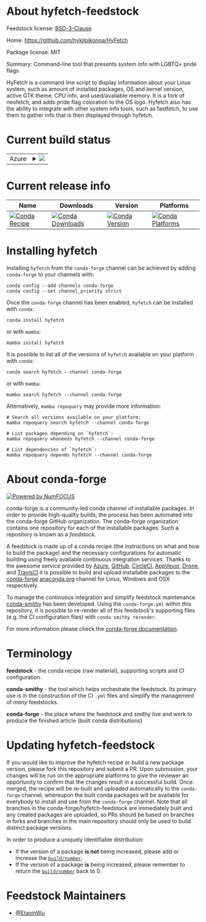 About hyfetch-feedstock
=======================

Feedstock license: [BSD-3-Clause](https://github.com/conda-forge/hyfetch-feedstock/blob/main/LICENSE.txt)

Home: https://github.com/hykilpikonna/HyFetch

Package license: MIT

Summary: Command-line tool that presents system info with LGBTQ+ pride flags

HyFetch is a command line script to display information about your Linux system,  such as amount of installed packages, OS and kernel version, active GTK theme,  CPU info, and used/available memory. It is a fork of neofetch, and adds pride flag  coloration to the OS logo.
Hyfetch also has the ability to integrate with other system info tools, such as  fastfetch, to use them to gather info that is then displayed through hyfetch.


Current build status
====================


<table>
    
  <tr>
    <td>Azure</td>
    <td>
      <details>
        <summary>
          <a href="https://dev.azure.com/conda-forge/feedstock-builds/_build/latest?definitionId=22349&branchName=main">
            <img src="https://dev.azure.com/conda-forge/feedstock-builds/_apis/build/status/hyfetch-feedstock?branchName=main">
          </a>
        </summary>
        <table>
          <thead><tr><th>Variant</th><th>Status</th></tr></thead>
          <tbody><tr>
              <td>linux_64_python3.10.____cpython</td>
              <td>
                <a href="https://dev.azure.com/conda-forge/feedstock-builds/_build/latest?definitionId=22349&branchName=main">
                  <img src="https://dev.azure.com/conda-forge/feedstock-builds/_apis/build/status/hyfetch-feedstock?branchName=main&jobName=linux&configuration=linux%20linux_64_python3.10.____cpython" alt="variant">
                </a>
              </td>
            </tr><tr>
              <td>linux_64_python3.11.____cpython</td>
              <td>
                <a href="https://dev.azure.com/conda-forge/feedstock-builds/_build/latest?definitionId=22349&branchName=main">
                  <img src="https://dev.azure.com/conda-forge/feedstock-builds/_apis/build/status/hyfetch-feedstock?branchName=main&jobName=linux&configuration=linux%20linux_64_python3.11.____cpython" alt="variant">
                </a>
              </td>
            </tr><tr>
              <td>linux_64_python3.12.____cpython</td>
              <td>
                <a href="https://dev.azure.com/conda-forge/feedstock-builds/_build/latest?definitionId=22349&branchName=main">
                  <img src="https://dev.azure.com/conda-forge/feedstock-builds/_apis/build/status/hyfetch-feedstock?branchName=main&jobName=linux&configuration=linux%20linux_64_python3.12.____cpython" alt="variant">
                </a>
              </td>
            </tr><tr>
              <td>linux_64_python3.13.____cp313</td>
              <td>
                <a href="https://dev.azure.com/conda-forge/feedstock-builds/_build/latest?definitionId=22349&branchName=main">
                  <img src="https://dev.azure.com/conda-forge/feedstock-builds/_apis/build/status/hyfetch-feedstock?branchName=main&jobName=linux&configuration=linux%20linux_64_python3.13.____cp313" alt="variant">
                </a>
              </td>
            </tr><tr>
              <td>linux_64_python3.9.____cpython</td>
              <td>
                <a href="https://dev.azure.com/conda-forge/feedstock-builds/_build/latest?definitionId=22349&branchName=main">
                  <img src="https://dev.azure.com/conda-forge/feedstock-builds/_apis/build/status/hyfetch-feedstock?branchName=main&jobName=linux&configuration=linux%20linux_64_python3.9.____cpython" alt="variant">
                </a>
              </td>
            </tr><tr>
              <td>osx_64_python3.10.____cpython</td>
              <td>
                <a href="https://dev.azure.com/conda-forge/feedstock-builds/_build/latest?definitionId=22349&branchName=main">
                  <img src="https://dev.azure.com/conda-forge/feedstock-builds/_apis/build/status/hyfetch-feedstock?branchName=main&jobName=osx&configuration=osx%20osx_64_python3.10.____cpython" alt="variant">
                </a>
              </td>
            </tr><tr>
              <td>osx_64_python3.11.____cpython</td>
              <td>
                <a href="https://dev.azure.com/conda-forge/feedstock-builds/_build/latest?definitionId=22349&branchName=main">
                  <img src="https://dev.azure.com/conda-forge/feedstock-builds/_apis/build/status/hyfetch-feedstock?branchName=main&jobName=osx&configuration=osx%20osx_64_python3.11.____cpython" alt="variant">
                </a>
              </td>
            </tr><tr>
              <td>osx_64_python3.12.____cpython</td>
              <td>
                <a href="https://dev.azure.com/conda-forge/feedstock-builds/_build/latest?definitionId=22349&branchName=main">
                  <img src="https://dev.azure.com/conda-forge/feedstock-builds/_apis/build/status/hyfetch-feedstock?branchName=main&jobName=osx&configuration=osx%20osx_64_python3.12.____cpython" alt="variant">
                </a>
              </td>
            </tr><tr>
              <td>osx_64_python3.13.____cp313</td>
              <td>
                <a href="https://dev.azure.com/conda-forge/feedstock-builds/_build/latest?definitionId=22349&branchName=main">
                  <img src="https://dev.azure.com/conda-forge/feedstock-builds/_apis/build/status/hyfetch-feedstock?branchName=main&jobName=osx&configuration=osx%20osx_64_python3.13.____cp313" alt="variant">
                </a>
              </td>
            </tr><tr>
              <td>osx_64_python3.9.____cpython</td>
              <td>
                <a href="https://dev.azure.com/conda-forge/feedstock-builds/_build/latest?definitionId=22349&branchName=main">
                  <img src="https://dev.azure.com/conda-forge/feedstock-builds/_apis/build/status/hyfetch-feedstock?branchName=main&jobName=osx&configuration=osx%20osx_64_python3.9.____cpython" alt="variant">
                </a>
              </td>
            </tr><tr>
              <td>win_64_python3.10.____cpython</td>
              <td>
                <a href="https://dev.azure.com/conda-forge/feedstock-builds/_build/latest?definitionId=22349&branchName=main">
                  <img src="https://dev.azure.com/conda-forge/feedstock-builds/_apis/build/status/hyfetch-feedstock?branchName=main&jobName=win&configuration=win%20win_64_python3.10.____cpython" alt="variant">
                </a>
              </td>
            </tr><tr>
              <td>win_64_python3.11.____cpython</td>
              <td>
                <a href="https://dev.azure.com/conda-forge/feedstock-builds/_build/latest?definitionId=22349&branchName=main">
                  <img src="https://dev.azure.com/conda-forge/feedstock-builds/_apis/build/status/hyfetch-feedstock?branchName=main&jobName=win&configuration=win%20win_64_python3.11.____cpython" alt="variant">
                </a>
              </td>
            </tr><tr>
              <td>win_64_python3.12.____cpython</td>
              <td>
                <a href="https://dev.azure.com/conda-forge/feedstock-builds/_build/latest?definitionId=22349&branchName=main">
                  <img src="https://dev.azure.com/conda-forge/feedstock-builds/_apis/build/status/hyfetch-feedstock?branchName=main&jobName=win&configuration=win%20win_64_python3.12.____cpython" alt="variant">
                </a>
              </td>
            </tr><tr>
              <td>win_64_python3.13.____cp313</td>
              <td>
                <a href="https://dev.azure.com/conda-forge/feedstock-builds/_build/latest?definitionId=22349&branchName=main">
                  <img src="https://dev.azure.com/conda-forge/feedstock-builds/_apis/build/status/hyfetch-feedstock?branchName=main&jobName=win&configuration=win%20win_64_python3.13.____cp313" alt="variant">
                </a>
              </td>
            </tr><tr>
              <td>win_64_python3.9.____cpython</td>
              <td>
                <a href="https://dev.azure.com/conda-forge/feedstock-builds/_build/latest?definitionId=22349&branchName=main">
                  <img src="https://dev.azure.com/conda-forge/feedstock-builds/_apis/build/status/hyfetch-feedstock?branchName=main&jobName=win&configuration=win%20win_64_python3.9.____cpython" alt="variant">
                </a>
              </td>
            </tr>
          </tbody>
        </table>
      </details>
    </td>
  </tr>
</table>

Current release info
====================

| Name | Downloads | Version | Platforms |
| --- | --- | --- | --- |
| [![Conda Recipe](https://img.shields.io/badge/recipe-hyfetch-green.svg)](https://anaconda.org/conda-forge/hyfetch) | [![Conda Downloads](https://img.shields.io/conda/dn/conda-forge/hyfetch.svg)](https://anaconda.org/conda-forge/hyfetch) | [![Conda Version](https://img.shields.io/conda/vn/conda-forge/hyfetch.svg)](https://anaconda.org/conda-forge/hyfetch) | [![Conda Platforms](https://img.shields.io/conda/pn/conda-forge/hyfetch.svg)](https://anaconda.org/conda-forge/hyfetch) |

Installing hyfetch
==================

Installing `hyfetch` from the `conda-forge` channel can be achieved by adding `conda-forge` to your channels with:

```
conda config --add channels conda-forge
conda config --set channel_priority strict
```

Once the `conda-forge` channel has been enabled, `hyfetch` can be installed with `conda`:

```
conda install hyfetch
```

or with `mamba`:

```
mamba install hyfetch
```

It is possible to list all of the versions of `hyfetch` available on your platform with `conda`:

```
conda search hyfetch --channel conda-forge
```

or with `mamba`:

```
mamba search hyfetch --channel conda-forge
```

Alternatively, `mamba repoquery` may provide more information:

```
# Search all versions available on your platform:
mamba repoquery search hyfetch --channel conda-forge

# List packages depending on `hyfetch`:
mamba repoquery whoneeds hyfetch --channel conda-forge

# List dependencies of `hyfetch`:
mamba repoquery depends hyfetch --channel conda-forge
```


About conda-forge
=================

[![Powered by
NumFOCUS](https://img.shields.io/badge/powered%20by-NumFOCUS-orange.svg?style=flat&colorA=E1523D&colorB=007D8A)](https://numfocus.org)

conda-forge is a community-led conda channel of installable packages.
In order to provide high-quality builds, the process has been automated into the
conda-forge GitHub organization. The conda-forge organization contains one repository
for each of the installable packages. Such a repository is known as a *feedstock*.

A feedstock is made up of a conda recipe (the instructions on what and how to build
the package) and the necessary configurations for automatic building using freely
available continuous integration services. Thanks to the awesome service provided by
[Azure](https://azure.microsoft.com/en-us/services/devops/), [GitHub](https://github.com/),
[CircleCI](https://circleci.com/), [AppVeyor](https://www.appveyor.com/),
[Drone](https://cloud.drone.io/welcome), and [TravisCI](https://travis-ci.com/)
it is possible to build and upload installable packages to the
[conda-forge](https://anaconda.org/conda-forge) [anaconda.org](https://anaconda.org/)
channel for Linux, Windows and OSX respectively.

To manage the continuous integration and simplify feedstock maintenance
[conda-smithy](https://github.com/conda-forge/conda-smithy) has been developed.
Using the ``conda-forge.yml`` within this repository, it is possible to re-render all of
this feedstock's supporting files (e.g. the CI configuration files) with ``conda smithy rerender``.

For more information please check the [conda-forge documentation](https://conda-forge.org/docs/).

Terminology
===========

**feedstock** - the conda recipe (raw material), supporting scripts and CI configuration.

**conda-smithy** - the tool which helps orchestrate the feedstock.
                   Its primary use is in the construction of the CI ``.yml`` files
                   and simplify the management of *many* feedstocks.

**conda-forge** - the place where the feedstock and smithy live and work to
                  produce the finished article (built conda distributions)


Updating hyfetch-feedstock
==========================

If you would like to improve the hyfetch recipe or build a new
package version, please fork this repository and submit a PR. Upon submission,
your changes will be run on the appropriate platforms to give the reviewer an
opportunity to confirm that the changes result in a successful build. Once
merged, the recipe will be re-built and uploaded automatically to the
`conda-forge` channel, whereupon the built conda packages will be available for
everybody to install and use from the `conda-forge` channel.
Note that all branches in the conda-forge/hyfetch-feedstock are
immediately built and any created packages are uploaded, so PRs should be based
on branches in forks and branches in the main repository should only be used to
build distinct package versions.

In order to produce a uniquely identifiable distribution:
 * If the version of a package **is not** being increased, please add or increase
   the [``build/number``](https://docs.conda.io/projects/conda-build/en/latest/resources/define-metadata.html#build-number-and-string).
 * If the version of a package **is** being increased, please remember to return
   the [``build/number``](https://docs.conda.io/projects/conda-build/en/latest/resources/define-metadata.html#build-number-and-string)
   back to 0.

Feedstock Maintainers
=====================

* [@EtaoinWu](https://github.com/EtaoinWu/)

